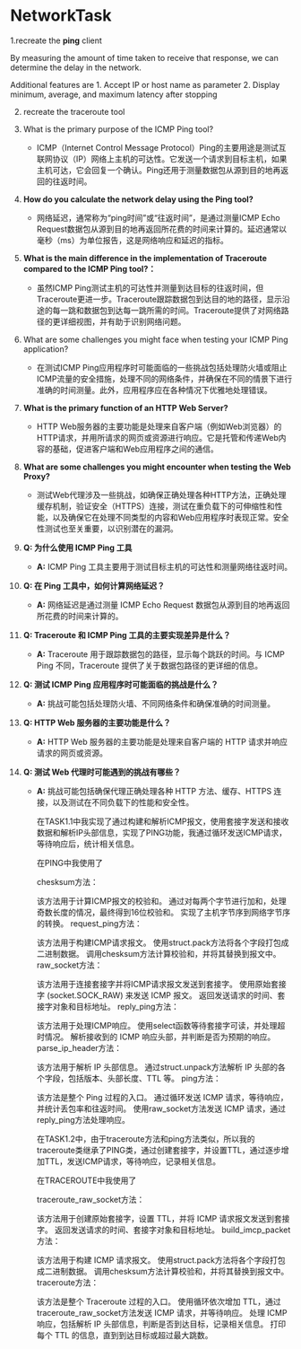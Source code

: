 # NetworkTask

1.recreate the **ping** client

By measuring the amount of time taken to receive that response, we can determine the delay in the network. 

Additional features are 1. Accept IP or host name as parameter 2. Display minimum, average, and maximum latency after stopping

2. recreate the traceroute tool

   



1. What is the primary purpose of the ICMP Ping tool?
   - ICMP（Internet Control Message Protocol）Ping的主要用途是测试互联网协议（IP）网络上主机的可达性。它发送一个请求到目标主机，如果主机可达，它会回复一个确认。Ping还用于测量数据包从源到目的地再返回的往返时间。
2. **How do you calculate the network delay using the Ping tool?**
   - 网络延迟，通常称为“ping时间”或“往返时间”，是通过测量ICMP Echo Request数据包从源到目的地再返回所花费的时间来计算的。延迟通常以毫秒（ms）为单位报告，这是网络响应和延迟的指标。
3. **What is the main difference in the implementation of Traceroute compared to the ICMP Ping tool?：**
   - 虽然ICMP Ping测试主机的可达性并测量到达目标的往返时间，但Traceroute更进一步。Traceroute跟踪数据包到达目的地的路径，显示沿途的每一跳和数据包到达每一跳所需的时间。Traceroute提供了对网络路径的更详细视图，并有助于识别网络问题。
4. What are some challenges you might face when testing your ICMP Ping application?
   - 在测试ICMP Ping应用程序时可能面临的一些挑战包括处理防火墙或阻止ICMP流量的安全措施，处理不同的网络条件，并确保在不同的情景下进行准确的时间测量。此外，应用程序应在各种情况下优雅地处理错误。
5. **What is the primary function of an HTTP Web Server?**
   - HTTP Web服务器的主要功能是处理来自客户端（例如Web浏览器）的HTTP请求，并用所请求的网页或资源进行响应。它是托管和传递Web内容的基础，促进客户端和Web应用程序之间的通信。
6. **What are some challenges you might encounter when testing the Web Proxy?**
   - 测试Web代理涉及一些挑战，如确保正确处理各种HTTP方法，正确处理缓存机制，验证安全（HTTPS）连接，测试在重负载下的可伸缩性和性能，以及确保它在处理不同类型的内容和Web应用程序时表现正常。安全性测试也至关重要，以识别潜在的漏洞。

1. **Q: 为什么使用 ICMP Ping 工具**
   - **A:** ICMP Ping 工具主要用于测试目标主机的可达性和测量网络往返时间。
2. **Q: 在 Ping 工具中，如何计算网络延迟？**
   - **A:** 网络延迟是通过测量 ICMP Echo Request 数据包从源到目的地再返回所花费的时间来计算的。
3. **Q: Traceroute 和 ICMP Ping 工具的主要实现差异是什么？**
   - **A:** Traceroute 用于跟踪数据包的路径，显示每个跳跃的时间。与 ICMP Ping 不同，Traceroute 提供了关于数据包路径的更详细的信息。
4. **Q: 测试 ICMP Ping 应用程序时可能面临的挑战是什么？**
   - **A:** 挑战可能包括处理防火墙、不同网络条件和确保准确的时间测量。
5. **Q: HTTP Web 服务器的主要功能是什么？**
   - **A:** HTTP Web 服务器的主要功能是处理来自客户端的 HTTP 请求并响应请求的网页或资源。
6. **Q: 测试 Web 代理时可能遇到的挑战有哪些？**
   - **A:** 挑战可能包括确保代理正确处理各种 HTTP 方法、缓存、HTTPS 连接，以及测试在不同负载下的性能和安全性。
   
     
   
     在TASK1.1中我实现了通过构建和解析ICMP报文，使用套接字发送和接收数据和解析IP头部信息，实现了PING功能，我通过循环发送ICMP请求，等待响应后，统计相关信息。
   
     在PING中我使用了
   
     chesksum方法：
   
     该方法用于计算ICMP报文的校验和。
     通过对每两个字节进行加和，处理奇数长度的情况，最终得到16位校验和。
     实现了主机字节序到网络字节序的转换。
     request_ping方法：
   
     该方法用于构建ICMP请求报文。
     使用struct.pack方法将各个字段打包成二进制数据。
     调用chesksum方法计算校验和，并将其替换到报文中。
     raw_socket方法：
   
     该方法用于连接套接字并将ICMP请求报文发送到套接字。
     使用原始套接字 (socket.SOCK_RAW) 来发送 ICMP 报文。
     返回发送请求的时间、套接字对象和目标地址。
     reply_ping方法：
   
     该方法用于处理ICMP响应。
     使用select函数等待套接字可读，并处理超时情况。
     解析接收到的 ICMP 响应头部，并判断是否为预期的响应。
     parse_ip_header方法：
   
     该方法用于解析 IP 头部信息。
     通过struct.unpack方法解析 IP 头部的各个字段，包括版本、头部长度、TTL 等。
     ping方法：
   
     该方法是整个 Ping 过程的入口。
     通过循环发送 ICMP 请求，等待响应，并统计丢包率和往返时间。
     使用raw_socket方法发送 ICMP 请求，通过reply_ping方法处理响应。
   
     在TASK1.2中，由于traceroute方法和ping方法类似，所以我的traceroute类继承了PING类，通过创建套接字，并设置TTL，通过逐步增加TTL，发送ICMP请求，等待响应，记录相关信息。
   
     在TRACEROUTE中我使用了
   
     traceroute_raw_socket方法：
   
     该方法用于创建原始套接字，设置 TTL，并将 ICMP 请求报文发送到套接字。
     返回发送请求的时间、套接字对象和目标地址。
     build_imcp_packet方法：
   
     该方法用于构建 ICMP 请求报文。
     使用struct.pack方法将各个字段打包成二进制数据。
     调用chesksum方法计算校验和，并将其替换到报文中。
     traceroute方法：
   
     该方法是整个 Traceroute 过程的入口。
     使用循环依次增加 TTL，通过traceroute_raw_socket方法发送 ICMP 请求，并等待响应。
     处理 ICMP 响应，包括解析 IP 头部信息，判断是否到达目标，记录相关信息。
     打印每个 TTL 的信息，直到到达目标或超过最大跳数。

